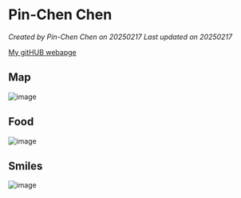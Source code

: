 # Pin-Chen Chen


*Created by Pin-Chen Chen on 20250217 Last updated on 20250217*

[My gitHUB webapge](https://github.com/pinchen-chen) 


## Map

![image](https://github.com/user-attachments/assets/ed4b0f4a-070b-4955-8078-5f767895e8f3)

## Food
![image](https://github.com/user-attachments/assets/e6c0230b-8d5c-4446-a254-fa92e8d9eb5b)


## Smiles

![image](https://github.com/user-attachments/assets/9e645da7-7bfe-4ccd-97f0-65b3f1d6bb05)

